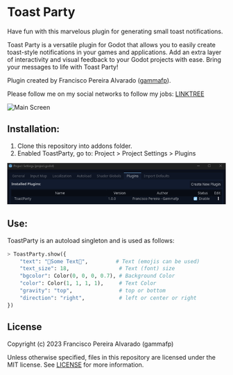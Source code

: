 # Toast Party

Have fun with this marvelous plugin for generating small toast notifications.

Toast Party is a versatile plugin for Godot that allows you to easily create toast-style notifications in your games and applications. Add an extra layer of interactivity and visual feedback to your Godot projects with ease. Bring your messages to life with Toast Party!

Plugin created by Francisco Pereira Alvarado ([gammafp](https://twitter.com/gammafp)).

Please follow me on my social networks to follow my jobs: [LINKTREE](https://linktr.ee/gammafp)

![Main Screen](no-copy-imgs/example.gif)

## Installation:

1. Clone this repository into addons folder.
2. Enabled ToastParty, go to: Project > Project Settings > Plugins

![Drag Racing](no-copy-imgs/toast-party-install.png)

## Use:

ToastParty is an autoload singleton and is used as follows:

```python
> ToastParty.show({
    "text": "🥑Some Text🥑",         # Text (emojis can be used)
    "text_size": 18,                # Text (font) size
    "bgcolor": Color(0, 0, 0, 0.7), # Background Color
    "color": Color(1, 1, 1, 1),     # Text Color
    "gravity": "top",               # top or bottom
    "direction": "right",           # left or center or right
})
```

## License

Copyright (c) 2023 Francisco Pereira Alvarado (gammafp)

Unless otherwise specified, files in this repository are licensed under the MIT license. See [LICENSE](LICENSE) for more information.

